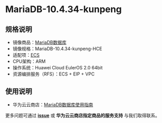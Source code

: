 # MariaDB-10.4.34-kunpeng

## 规格说明

- 镜像商品：[MariaDB数据库](https://marketplace.huaweicloud.com/hidden/contents/ee4ce35a-358b-4463-a583-22e2d06e4990#productid=OFFI1164144698985668608)
- 镜像规格：MariaDB-10.4.34-kunpeng-HCE
- 适配项：[ECS](https://support.huaweicloud.com/ecs/index.html)
- CPU架构：ARM
- 操作系统：Huawei Cloud EulerOS 2.0 64bit
- 资源编排服务（RFS）：ECS + EIP + VPC

## 使用说明

- 华为云云商店：[MariaDB数据库使用指南](./docs/usage.md)

更多问题可通过 [**issue**](https://github.com/HuaweiCloudDeveloper/mariaDB-image/issues) 或 **华为云云商店指定商品的服务支持** 与我们取得联系。